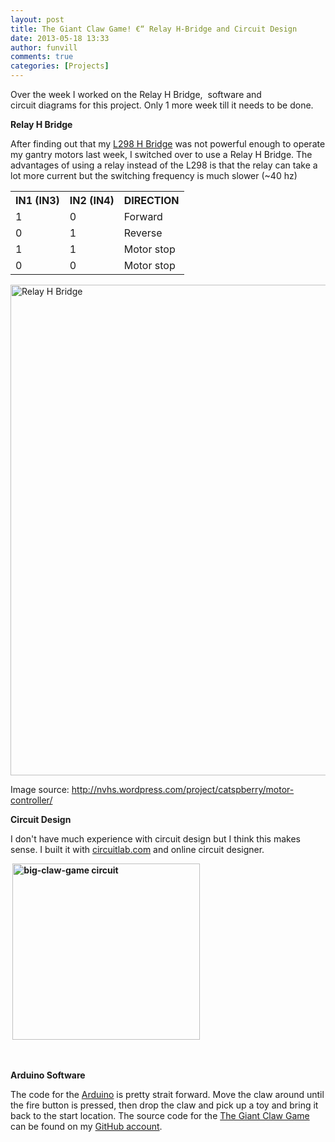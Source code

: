 ```yaml
---
layout: post
title: The Giant Claw Game! €“ Relay H-Bridge and Circuit Design
date: 2013-05-18 13:33
author: funvill
comments: true
categories: [Projects]
---
```

Over the week I worked on the Relay H Bridge,  software and circuit diagrams for this project. Only 1 more week till it needs to be done.

<strong>Relay H Bridge </strong>

After finding out that my <a href="http://blog.abluestar.com/the-giant-claw-game-the-controls-system/">L298 H Bridge</a> was not powerful enough to operate my gantry motors last week, I switched over to use a Relay H Bridge. The advantages of using a relay instead of the L298 is that the relay can take a lot more current but the switching frequency is much slower (~40 hz)
<table>
<tbody>
<tr>
<th>IN1 (IN3)</th>
<th>IN2 (IN4)</th>
<th>DIRECTION</th>
</tr>
<tr>
<td>1</td>
<td>0</td>
<td>Forward</td>
</tr>
<tr>
<td>0</td>
<td>1</td>
<td>Reverse</td>
</tr>
<tr>
<td>1</td>
<td>1</td>
<td>Motor stop</td>
</tr>
<tr>
<td>0</td>
<td>0</td>
<td>Motor stop</td>
</tr>
</tbody>
</table>
<a href="http://blog.abluestar.com/public/uploads/2013/05/arduino-a-4-canali-5v-relay-modulo-di-scheda-di-espansione_kmunaz13430945734694.jpg"><img class="alignnone size-full wp-image-3302" alt="Relay H Bridge" src="http://blog.abluestar.com/public/uploads/2013/05/arduino-a-4-canali-5v-relay-modulo-di-scheda-di-espansione_kmunaz13430945734694.jpg" width="587" height="785" /></a>

Image source: <a href="http://nvhs.wordpress.com/project/catspberry/motor-controller/">http://nvhs.wordpress.com/project/catspberry/motor-controller/</a>

<strong>Circuit Design</strong>

I don't have much experience with circuit design but I think this makes sense. I built it with <a href="https://www.circuitlab.com">circuitlab.com</a> and online circuit designer.

<strong> <a href="http://blog.abluestar.com/public/uploads/2013/05/big-claw-game1.png"><img class="alignnone size-medium wp-image-3303" alt="big-claw-game circuit " src="http://blog.abluestar.com/public/uploads/2013/05/big-claw-game1-300x282.png" width="300" height="282" /></a></strong>

&nbsp;

<strong>Arduino Software </strong>

The code for the <a href="http://www.arduino.cc/">Arduino</a> is pretty strait forward. Move the claw around until the fire button is pressed, then drop the claw and pick up a toy and bring it back to the start location. The source code for the <a href="https://github.com/funvill/TheGiantClawGame/blob/master/ClawGame/ClawGame.ino">The Giant Claw Game</a> can be found on my <a href="https://github.com/funvill/">GitHub account</a>.

<em id="__mceDel"> </em>

&nbsp;

&nbsp;

&nbsp;
